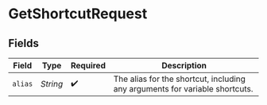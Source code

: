 # GetShortcutRequest


## Fields

| Field                                                                       | Type                                                                        | Required                                                                    | Description                                                                 |
| --------------------------------------------------------------------------- | --------------------------------------------------------------------------- | --------------------------------------------------------------------------- | --------------------------------------------------------------------------- |
| `alias`                                                                     | *String*                                                                    | :heavy_check_mark:                                                          | The alias for the shortcut, including any arguments for variable shortcuts. |